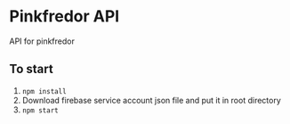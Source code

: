 # Pinkfredor API
API for pinkfredor

## To start
1. `npm install`
2. Download firebase service account json file and put it in root directory
3. `npm start`